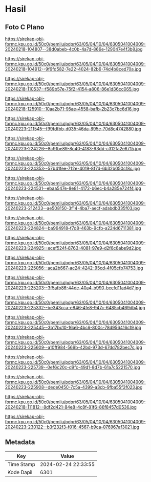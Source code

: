 # Hasil

## Foto C Plano

https://sirekap-obj-formc.kpu.go.id/50c0/pemilu/pdpr/63/05/04/10/04/6305041004009-20240218-104807--38d0abeb-4c0b-4a7d-866e-129047e4f3b8.jpg

https://sirekap-obj-formc.kpu.go.id/50c0/pemilu/pdpr/63/05/04/10/04/6305041004009-20240218-104912--9f9fd582-7e22-4024-82b6-74d4b8ced70a.jpg

https://sirekap-obj-formc.kpu.go.id/50c0/pemilu/pdpr/63/05/04/10/04/6305041004009-20240218-110537--f589b57e-75f2-4154-a806-86e1d36cc065.jpg

https://sirekap-obj-formc.kpu.go.id/50c0/pemilu/pdpr/63/05/04/10/04/6305041004009-20240218-125910--10aa2b71-95ae-4558-bafb-2b23c7bc6d16.jpg

https://sirekap-obj-formc.kpu.go.id/50c0/pemilu/pdpr/63/05/04/10/04/6305041004009-20240223-211545--f99fdfbb-d035-46da-895e-70d8c4742880.jpg

https://sirekap-obj-formc.kpu.go.id/50c0/pemilu/pdpr/63/05/04/10/04/6305041004009-20240223-224226--8c9fbe89-8c40-4183-93dd-c312fa2e8715.jpg

https://sirekap-obj-formc.kpu.go.id/50c0/pemilu/pdpr/63/05/04/10/04/6305041004009-20240223-224353--57b41fee-712e-4019-8f7d-6b32b050c18c.jpg

https://sirekap-obj-formc.kpu.go.id/50c0/pemilu/pdpr/63/05/04/10/04/6305041004009-20240223-224531--ebaa547e-8e81-4172-b6ec-b4a285e724f4.jpg

https://sirekap-obj-formc.kpu.go.id/50c0/pemilu/pdpr/63/05/04/10/04/6305041004009-20240223-212433--ae508150-3f14-4ba7-aecf-adabdb335f03.jpg

https://sirekap-obj-formc.kpu.go.id/50c0/pemilu/pdpr/63/05/04/10/04/6305041004009-20240223-224824--ba964918-f7d8-463b-9cfb-a224d6711381.jpg

https://sirekap-obj-formc.kpu.go.id/50c0/pemilu/pdpr/63/05/04/10/04/6305041004009-20240223-224925--ecef524f-8763-4081-97e9-d2f6c8abe9d2.jpg

https://sirekap-obj-formc.kpu.go.id/50c0/pemilu/pdpr/63/05/04/10/04/6305041004009-20240223-225056--aca2b667-ac24-4242-95cd-4f05cfb74753.jpg

https://sirekap-obj-formc.kpu.go.id/50c0/pemilu/pdpr/63/05/04/10/04/6305041004009-20240223-225203--3f5afb86-44de-40a4-b990-bcefd11ad4d7.jpg

https://sirekap-obj-formc.kpu.go.id/50c0/pemilu/pdpr/63/05/04/10/04/6305041004009-20240223-225332--be343cca-e846-4fe8-947c-6485cb469db4.jpg

https://sirekap-obj-formc.kpu.go.id/50c0/pemilu/pdpr/63/05/04/10/04/6305041004009-20240223-225445--3b17bc10-16a6-4bc6-800c-78d956416c19.jpg

https://sirekap-obj-formc.kpu.go.id/50c0/pemilu/pdpr/63/05/04/10/04/6305041004009-20240223-225609--a10ff984-569b-42bd-973d-67dd782bec7c.jpg

https://sirekap-obj-formc.kpu.go.id/50c0/pemilu/pdpr/63/05/04/10/04/6305041004009-20240223-225739--0ef6c20c-d9fc-49d1-8d7b-61a7c5221570.jpg

https://sirekap-obj-formc.kpu.go.id/50c0/pemilu/pdpr/63/05/04/10/04/6305041004009-20240223-225908--dede0450-7c5a-4399-a3cb-9fba55f3f023.jpg

https://sirekap-obj-formc.kpu.go.id/50c0/pemilu/pdpr/63/05/04/10/04/6305041004009-20240218-111812--8df2d421-84e8-4c8f-81f6-86f8457d0536.jpg

https://sirekap-obj-formc.kpu.go.id/50c0/pemilu/pdpr/63/05/04/10/04/6305041004009-20240223-230122--b3f232f3-f016-4567-b9ca-076967af3021.jpg


## Metadata

| Key        | Value               |
| ---------- | ------------------- |
| Time Stamp | 2024-02-24 22:33:55 |
| Kode Dapil | 6301                |



